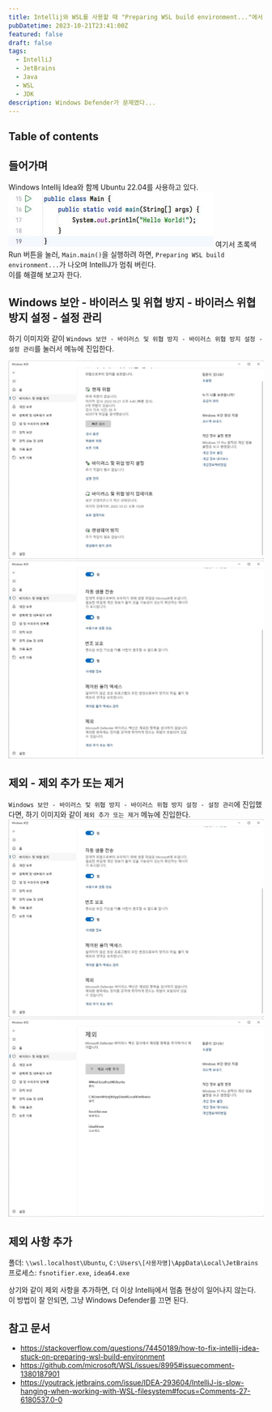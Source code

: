 ```yaml
---
title: Intellij와 WSL를 사용할 때 "Preparing WSL build environment..."에서 멈춤 현상 해결하기
pubDatetime: 2023-10-21T23:41:00Z
featured: false
draft: false
tags:
  - IntelliJ
  - JetBrains
  - Java
  - WSL
  - JDK
description: Windows Defender가 문제였다...
---
```


## Table of contents

## 들어가며

Windows Intellij Idea와 함께 Ubuntu 22.04를 사용하고 있다.  
![](/src/assets/image/how-to-fix-intellij-idea-stuck-on-preparing-wsl-build-environment-1697899532148.jpeg)
여기서 초록색 Run 버튼을 눌러, `Main.main()`을 실행하려 하면, `Preparing WSL build environment...`가 나오며 IntelliJ가 멈춰 버린다.  
이를 해결해 보고자 한다.

## Windows 보안 - 바이러스 및 위협 방지 - 바이러스 위협 방지 설정 - 설정 관리

하기 이미지와 같이 `Windows 보안 - 바이러스 및 위협 방지 - 바이러스 위협 방지 설정 - 설정 관리`를 눌러서 메뉴에 진입한다.

![](/src/assets/image/how-to-fix-intellij-idea-stuck-on-preparing-wsl-build-environment-1697899742499.jpeg)
![](src/assets/image/how-to-fix-intellij-idea-stuck-on-preparing-wsl-build-environment-1697899819740.jpeg)

## 제외 - 제외 추가 또는 제거

`Windows 보안 - 바이러스 및 위협 방지 - 바이러스 위협 방지 설정 - 설정 관리`에 진입했다면, 하기 이미지와 같이 `제외 추가 또는 제거` 메뉴에 진입한다.
![](src/assets/image/how-to-fix-intellij-idea-stuck-on-preparing-wsl-build-environment-1697899819740.jpeg)
![](/src/assets/image/how-to-fix-intellij-idea-stuck-on-preparing-wsl-build-environment-1697899855742.jpeg)

## 제외 사항 추가

폴더: `\\wsl.localhost\Ubuntu`, `C:\Users\[사용자명]\AppData\Local\JetBrains`
프로세스: `fsnotifier.exe`, `idea64.exe`

상기와 같이 제외 사항을 추가하면, 더 이상 Intellij에서 멈춤 현상이 일어나지 않는다.  
이 방법이 잘 안되면, 그냥 Windows Defender를 끄면 된다.

## 참고 문서

- <https://stackoverflow.com/questions/74450189/how-to-fix-intellij-idea-stuck-on-preparing-wsl-build-environment>
- <https://github.com/microsoft/WSL/issues/8995#issuecomment-1380187901>
- <https://youtrack.jetbrains.com/issue/IDEA-293604/IntelliJ-is-slow-hanging-when-working-with-WSL-filesystem#focus=Comments-27-6180537.0-0>
